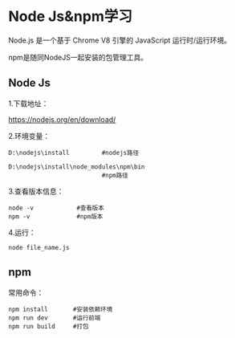# Node Js&npm学习

Node.js 是一个基于 Chrome V8 引擎的 JavaScript 运行时/运行环境。

npm是随同NodeJS一起安装的包管理工具。

## Node Js

1.下载地址：

https://nodejs.org/en/download/

2.环境变量：

```
D:\nodejs\install         #nodejs路径

D:\nodejs\install\node_modules\npm\bin
                          #npm路径
```

3.查看版本信息：

```
node -v            #查看版本
npm -v             #npm版本
```

4.运行：

```
node file_name.js
```

## npm

常用命令：

```
npm install       #安装依赖环境
npm run dev       #运行前端
npm run build     #打包
```

